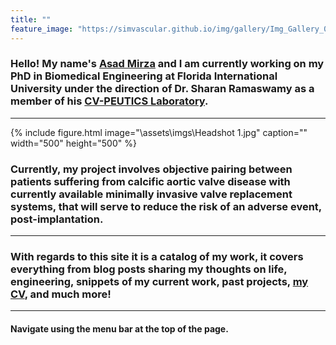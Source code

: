 ```yaml
---
title: ""
feature_image: "https://simvascular.github.io/img/gallery/Img_Gallery_01.png"
---
```


### Hello! My name's [Asad Mirza](https://www.amirza.dev/about_me/) and I am currently working on my PhD in Biomedical Engineering at Florida International University under the direction of Dr. Sharan Ramaswamy as a member of his [CV-PEUTICS Laboratory](http://cvpeutics.fiu.edu/). 

---

{% include figure.html image="\assets\imgs\Headshot 1.jpg" caption="" width="500" height="500" %}

### Currently, my project involves objective pairing between patients suffering from calcific aortic valve disease with currently available minimally invasive valve replacement systems, that will serve to reduce the risk of an adverse event, post-implantation.
---
### With regards to this site it is a catalog of my work, it covers everything from blog posts sharing my thoughts on life, engineering, snippets of my current work, past projects, [my CV](https://dthornz.github.io/CV/), and much more!

--- 

#### Navigate using the menu bar at the top of the page.